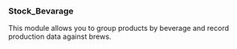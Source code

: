 ### Stock_Bevarage
This module allows you to group products by beverage and record production data against brews.  